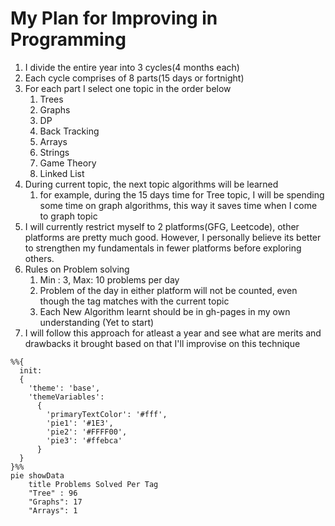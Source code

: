 # My Plan for Improving in Programming

1. I divide the entire year into 3 cycles(4 months each)
2. Each cycle comprises of 8 parts(15 days or fortnight)
3. For each part I select one topic in the order below
   1. Trees
   2. Graphs
   3. DP
   4. Back Tracking
   5. Arrays
   6. Strings
   7. Game Theory
   8. Linked List
4. During current topic, the next topic algorithms will be learned
   1. for example, during the 15 days time for Tree topic, I will be spending some time on graph algorithms, this way it saves time when I come to graph topic
5. I will currently restrict myself to 2 platforms(GFG, Leetcode), other platforms are pretty much good. However, I personally believe its better to strengthen my fundamentals in fewer platforms before exploring others.
6. Rules on Problem solving
   1. Min : 3, Max: 10 problems per day
   2. Problem of the day in either platform will not be counted, even though the tag matches with the current topic
   3. Each New Algorithm learnt should be in gh-pages in my own understanding (Yet to start)
7. I will follow this approach for atleast a year and see what are merits and drawbacks it brought based on that I'll improvise on this technique

```mermaid
%%{
  init:
  {
    'theme': 'base',
    'themeVariables':
      {
        'primaryTextColor': '#fff',
        'pie1': '#1E3',
        'pie2': '#FFFF00',
        'pie3': '#ffebca'
      }
  }
}%%
pie showData
    title Problems Solved Per Tag
    "Tree" : 96
    "Graphs": 17
    "Arrays": 1
```
